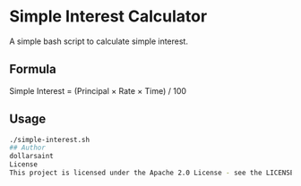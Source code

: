 # Simple Interest Calculator

A simple bash script to calculate simple interest.

## Formula
Simple Interest = (Principal × Rate × Time) / 100

## Usage
```bash
./simple-interest.sh
## Author
dollarsaint
License
This project is licensed under the Apache 2.0 License - see the LICENSE file for details.
